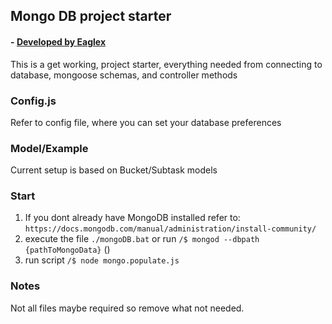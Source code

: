 ## Mongo DB project starter
#### - [ Developed by Eaglex ](http://eaglex.net)
This is a get working, project starter, everything needed from connecting to database, mongoose schemas, and controller methods

### Config.js
Refer to config file, where you can set your database preferences


### Model/Example
Current setup is based on Bucket/Subtask models

### Start
1. If you dont already have MongoDB installed refer to: `https://docs.mongodb.com/manual/administration/install-community/` 
2. execute the file `./mongoDB.bat` or run `/$ mongod --dbpath {pathToMongoData}` ()
3. run script `/$ node mongo.populate.js`

### Notes
Not all files maybe required so remove what not needed.
